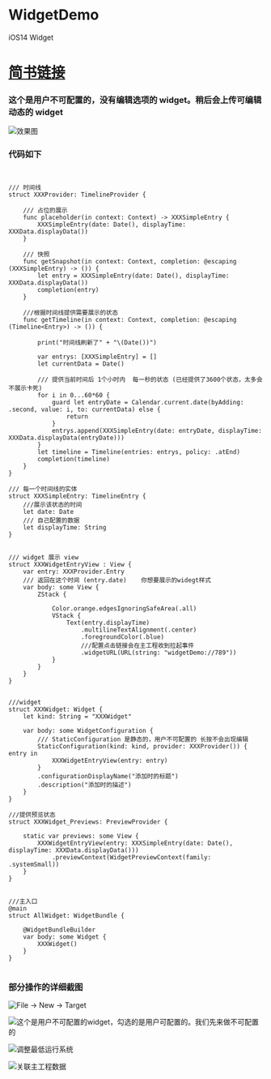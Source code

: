 # WidgetDemo


iOS14 Widget

# [简书链接](https://www.jianshu.com/p/84c180963ac6)

### 这个是用户不可配置的，没有编辑选项的 widget。稍后会上传可编辑动态的 widget

![效果图](https://upload-images.jianshu.io/upload_images/2331323-126d13797dd4e2de.jpeg?imageMogr2/auto-orient/strip%7CimageView2/2/w/1240)


### 代码如下
```


/// 时间线
struct XXXProvider: TimelineProvider {
    
    /// 占位的展示
    func placeholder(in context: Context) -> XXXSimpleEntry {
        XXXSimpleEntry(date: Date(), displayTime: XXXData.displayData())
    }
    
    /// 快照
    func getSnapshot(in context: Context, completion: @escaping (XXXSimpleEntry) -> ()) {
        let entry = XXXSimpleEntry(date: Date(), displayTime: XXXData.displayData())
        completion(entry)
    }

    ///根据时间线提供需要展示的状态
    func getTimeline(in context: Context, completion: @escaping (Timeline<Entry>) -> ()) {
        
        print("时间线刷新了" + "\(Date())")
        
        var entrys: [XXXSimpleEntry] = []
        let currentData = Date()
        
        /// 提供当前时间后 1个小时内  每一秒的状态 (已经提供了3600个状态，太多会不展示卡死)
        for i in 0...60*60 {
            guard let entryDate = Calendar.current.date(byAdding: .second, value: i, to: currentData) else {
                return
            }
            entrys.append(XXXSimpleEntry(date: entryDate, displayTime: XXXData.displayData(entryDate)))
        }
        let timeline = Timeline(entries: entrys, policy: .atEnd)
        completion(timeline)
    }
}

/// 每一个时间线的实体
struct XXXSimpleEntry: TimelineEntry {
    ///展示该状态的时间
    let date: Date
    /// 自己配置的数据
    let displayTime: String
}


/// widget 展示 view
struct XXXWidgetEntryView : View {
    var entry: XXXProvider.Entry
    /// 返回在这个时间 (entry.date)    你想要展示的widegt样式
    var body: some View {
        ZStack {
            
            Color.orange.edgesIgnoringSafeArea(.all)
            VStack {
                Text(entry.displayTime)
                    .multilineTextAlignment(.center)
                    .foregroundColor(.blue)
                    ///配置点击链接会在主工程收到拉起事件
                    .widgetURL(URL(string: "widgetDemo://789"))
            }
        }
    }
}


///widget
struct XXXWidget: Widget {
    let kind: String = "XXXWidget"

    var body: some WidgetConfiguration {
        /// StaticConfiguration 是静态的，用户不可配置的 长按不会出现编辑
        StaticConfiguration(kind: kind, provider: XXXProvider()) { entry in
            XXXWidgetEntryView(entry: entry)
        }
        .configurationDisplayName("添加时的标题")
        .description("添加时的描述")
    }
}

///提供预览状态
struct XXXWidget_Previews: PreviewProvider {
    
    static var previews: some View {
        XXXWidgetEntryView(entry: XXXSimpleEntry(date: Date(), displayTime: XXXData.displayData()))
            .previewContext(WidgetPreviewContext(family: .systemSmall))
    }
}


///主入口
@main
struct AllWidget: WidgetBundle {
    
    @WidgetBundleBuilder
    var body: some Widget {
        XXXWidget()
    }
}


```


### 部分操作的详细截图

![File -> New -> Target](https://upload-images.jianshu.io/upload_images/2331323-d4e70bcacfcacc7d.png?imageMogr2/auto-orient/strip%7CimageView2/2/w/1240)

![这个是用户不可配置的widget，勾选的是用户可配置的。我们先来做不可配置的](https://upload-images.jianshu.io/upload_images/2331323-b19a4ce4f064179c.png?imageMogr2/auto-orient/strip%7CimageView2/2/w/1240)

![调整最低运行系统](https://upload-images.jianshu.io/upload_images/2331323-786376718471b3c5.png?imageMogr2/auto-orient/strip%7CimageView2/2/w/1240)


![关联主工程数据](https://upload-images.jianshu.io/upload_images/2331323-5fcaf3ede4232577.png?imageMogr2/auto-orient/strip%7CimageView2/2/w/1240)

